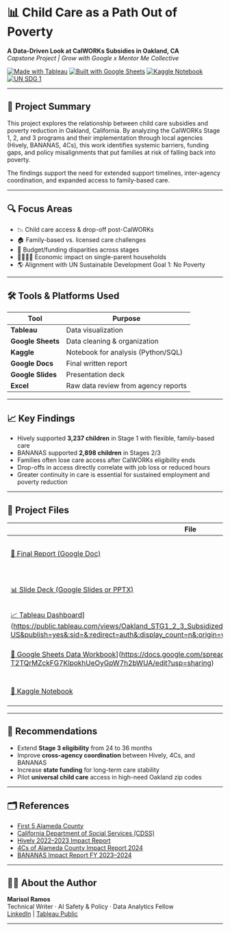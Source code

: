 
# 📊 Child Care as a Path Out of Poverty  
**A Data-Driven Look at CalWORKs Subsidies in Oakland, CA**  
*Capstone Project | Grow with Google x Mentor Me Collective*

[![Made with Tableau](https://img.shields.io/badge/Made%20with-Tableau-blue.svg)](https://public.tableau.com/views/Oakland_STG1_2_3_Subsidized_ChildCare_payments/Sheet1?:language=en-US&publish=yes&:sid=&:redirect=auth&:display_count=n&:origin=viz_share_link)
[![Built with Google Sheets](https://img.shields.io/badge/Google%20Sheets-Data%20Source-brightgreen.svg)](https://docs.google.com/spreadsheets/d/1bBkXbFK7_P-T2TQrMZckFG7KlpokhUeOyGpW7h2bWUA/edit?usp=sharing)
[![Kaggle Notebook](https://img.shields.io/badge/Kaggle-Notebook-blue)](https://www.kaggle.com/code/marisolramos711/notebook6a7e4ccfe6)
[![UN SDG 1](https://img.shields.io/badge/UN%20Goal-No%20Poverty-red)](https://sdgs.un.org/goals/goal1)

---

## 📌 Project Summary

This project explores the relationship between child care subsidies and poverty reduction in Oakland, California. By analyzing the CalWORKs Stage 1, 2, and 3 programs and their implementation through local agencies (Hively, BANANAS, 4Cs), this work identifies systemic barriers, funding gaps, and policy misalignments that put families at risk of falling back into poverty.

The findings support the need for extended support timelines, inter-agency coordination, and expanded access to family-based care.

---

## 🔍 Focus Areas

- 📉 Child care access & drop-off post-CalWORKs
- 🏠 Family-based vs. licensed care challenges
- 💸 Budget/funding disparities across stages
- 👩🏽‍👧‍👦 Economic impact on single-parent households
- 🌎 Alignment with UN Sustainable Development Goal 1: No Poverty

---

## 🛠️ Tools & Platforms Used

| Tool            | Purpose                                |
|----------------|----------------------------------------|
| **Tableau**     | Data visualization                    |
| **Google Sheets** | Data cleaning & organization         |
| **Kaggle**       | Notebook for analysis (Python/SQL)    |
| **Google Docs**  | Final written report                  |
| **Google Slides**| Presentation deck                     |
| **Excel**        | Raw data review from agency reports   |

---

## 📈 Key Findings

- Hively supported **3,237 children** in Stage 1 with flexible, family-based care  
- BANANAS supported **2,898 children** in Stages 2/3  
- Families often lose care access after CalWORKs eligibility ends  
- Drop-offs in access directly correlate with job loss or reduced hours  
- Greater continuity in care is essential for sustained employment and poverty reduction  

---

## 📂 Project Files

| File | Description |
|------|-------------|
| [📄 Final Report (Google Doc)](https://docs.google.com/document/d/1x1gQjA9VSeqhEetKaHEudThIjcg0LeNWZWbfc647STQ/edit?usp=sharing) | In-depth analysis with sources, data, and recommendations |
| [📊 Slide Deck (Google Slides or PPTX)](https://docs.google.com/presentation/d/16kdvRF1blfEnaMpZpSSOaqUy1R2Rcxp3PVNLvbuzpew/edit?usp=sharing) | Visual presentation used for capstone defense |
| [📈 Tableau Dashboard](https://img.shields.io/badge/Made%20with-Tableau-blue.svg)](https://public.tableau.com/views/Oakland_STG1_2_3_Subsidized_ChildCare_payments/Sheet1?:language=en-US&publish=yes&:sid=&:redirect=auth&:display_count=n&:origin=viz_share_link) | Interactive visuals and data story |
| [📒 Google Sheets Data Workbook](https://img.shields.io/badge/Google%20Sheets-Data%20Source-brightgreen.svg)](https://docs.google.com/spreadsheets/d/1bBkXbFK7_P-T2TQrMZckFG7KlpokhUeOyGpW7h2bWUA/edit?usp=sharing) | Data cleaning, breakdowns, and agency comparisons |
| [📘 Kaggle Notebook](https://www.kaggle.com/code/marisolramos711/notebook6a7e4ccfe6) | Any coding analysis (if applicable) |

---

## 🧠 Recommendations

- Extend **Stage 3 eligibility** from 24 to 36 months  
- Improve **cross-agency coordination** between Hively, 4Cs, and BANANAS  
- Increase **state funding** for long-term care stability  
- Pilot **universal child care** access in high-need Oakland zip codes

---

## 🗂 References

- [First 5 Alameda County](https://www.first5alameda.org/)
- [California Department of Social Services (CDSS)](https://www.cdss.ca.gov/inforesources/calworks)
- [Hively 2022–2023 Impact Report](https://behively.org/about/impact-report/)
- [4Cs of Alameda County Impact Report 2024](https://4calameda.org/about/2024-impact-report/)
- [BANANAS Impact Report FY 2023–2024](https://www.flipsnack.com/bananasbunch/bananas-impact-report-fy-23-24/full-view.html)

---

## 🙋‍♀️ About the Author

**Marisol Ramos**  
Technical Writer · AI Safety & Policy · Data Analytics Fellow  
[LinkedIn](https://www.linkedin.com/in/marisol-ramos-67944b66/) | [Tableau Public](https://public.tableau.com/views/Oakland_STG1_2_3_Subsidized_ChildCare_payments/Sheet1?:language=en-US&publish=yes&:sid=&:redirect=auth&:display_count=n&:origin=viz_share_link)

---


